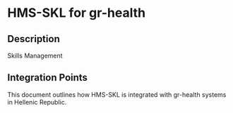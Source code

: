 # HMS-SKL for gr-health

## Description

Skills Management

## Integration Points

This document outlines how HMS-SKL is integrated with gr-health systems in Hellenic Republic.

